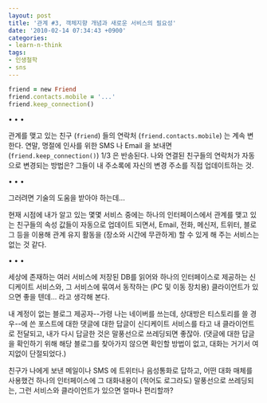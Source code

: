 ```yaml
---
layout: post
title: '관계 #3, 객체지향 개념과 새로운 서비스의 필요성'
date: '2010-02-14 07:34:43 +0900'
categories:
- learn-n-think
tags:
- 인생철학
- sns
---
```


```ruby
friend = new Friend
friend.contacts.mobile = '...'
friend.keep_connection()
```

<div class="spacer">• • •</div>

관계를 맺고 있는 친구 (`friend`) 들의 연락처 (`friend.contacts.mobile`) 는 계속 변한다. 연말, 명절에 인사를 위한 SMS 나 Email 을 보내면 (`friend.keep_connection()`) 1/3 은 반송된다. 나와 연결된 친구들의 연락처가 자동으로 변경되는 방법은? 그들이 내 주소록에 자신의 변경 주소를 직접 업데이트하는 것.

<div class="spacer">• • •</div>

그러려면 기술의 도움을 받아야 하는데...

현재 시점에 내가 알고 있는 몇몇 서비스 중에는 하나의 인터페이스에서 관계를 맺고 있는 친구들의 속성 값들이 자동으로 업데이트 되면서, Email, 전화, 메신저, 트위터, 블로그 등을 이용해 관계 유지 활동을 (장소와 시간에 무관하게) 할 수 있게 해 주는 서비스는 없는 것 같다.

<div class="spacer">• • •</div>

세상에 존재하는 여러 서비스에 저장된 DB를 읽어와 하나의 인터페이스로 제공하는 신디케이트 서비스와, 그 서비스에 묶여서 동작하는 (PC 및 이동 장치용) 클라이언트가 있으면 좋을 텐데... 라고 생각해 본다.

내 계정이 없는 블로그 제공자--가령 나는 네이버를 쓰는데, 상대방은 티스토리를 쓸 경우--에 쓴 포스트에 대한 댓글에 대한 답글이 신디케이트 서비스를 타고 내 클라이언트로 전달되고, 내가 다시 답글한 것은 말풍선으로 쓰레딩되면 좋잖아. (댓글에 대한 답글을 확인하기 위해 해당 블로그를 찾아가지 않으면 확인할 방법이 없고, 대화는 거기서 여지없이 단절되었다.)

친구가 나에게 보낸 메일이나 SMS 에 트위터나 음성통화로 답하고, 어떤 대화 매체를 사용했건 하나의 인터페이스에 그 대화내용이 (적어도 로그라도) 말풍선으로 쓰레딩되는, 그런 서비스와 클라이언트가 있으면 얼마나 편리할까?
